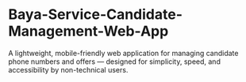 # Baya-Service-Candidate-Management-Web-App
A lightweight, mobile-friendly web application for managing candidate phone numbers and offers — designed for simplicity, speed, and accessibility by non-technical users.

